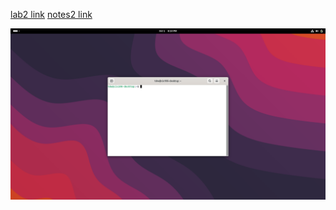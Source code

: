 [lab2 link](https://github.com/TamikWilliams/cis-106/blob/main/labs/lab2/lab2.md)
[notes2 link](https://github.com/TamikWilliams/cis-106/blob/main/notes/notes2/notes2.md)

![desktop screenshot](desktop.png)